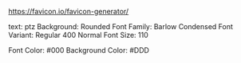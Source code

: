 https://favicon.io/favicon-generator/

text: ptz
Background: Rounded
Font Family: Barlow Condensed
Font Variant: Regular 400 Normal
Font Size: 110

Font Color: #000
Background Color: #DDD